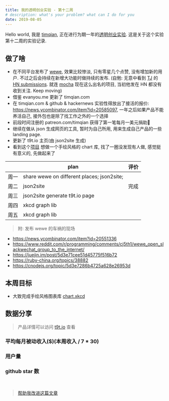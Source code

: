```yaml
---
title: 我的透明创业实验 - 第十二周
# description: what's your problem? what can I do for you
date: 2019-08-05
---
```


Hello world, 我是 [timqian](https://github.com/timqian), 正在进行为期一年的[透明创业实验](https://blog.t9t.io/transparent-startup-experiment-2019-05-20/). 这是关于这个实验第十二周的实验记录.

## 做了啥

- 在不同平台发布了 [wewe](https://wewe.t9t.io), 效果比较惨淡, 只有零星几个点赞, 没有增加新的用户. 不过之后会持续在新增大功能时做持续的发布. (自勉: 无意中看到 [TJ](https://github.com/tj) 的 [HN submissions](https://news.ycombinator.com/submitted?id=tjholowaychuk). 就连 [mocha](https://news.ycombinator.com/item?id=3271903) 现在这么出名的项目, 当初他发在 HN 都没有收到关注. Keep moving)
- 借鉴 evanyou.me 更新了 timqian.com
- 在 timqian.com & github & hackernews 实验性得放出了接活的报价: https://news.ycombinator.com/item?id=20585097, 一年之后如果产品不能养活自己, 接外包也是除了找工作之外的一个选择
- 前段时间注册的 patreon.com/timqian 获得了第一笔每月一美元捐助🎉
- 继续在做从 json 生成网页的工具, 暂时为自己所用, 用来生成自己产品的一些 landing page.
- 更新了 t9t.io 主页(由 json2site 生成)
- 看到这个[项目](https://github.com/imkevinxu/xkcdgraphs) 想做一个手绘风格的 chart 库, 找了一圈没发现有人做, 感觉挺有意义的, 先做起来了

|     | plan | 评价 |
| --- | --- | --- |
| 周一 | share wewe on different places; json2site;   |    |
| 周二 | json2site |  完成   |
| 周三 | json2site generate t9t.io page  |    |
| 周四 | xkcd graph lib |  |
| 周五 | xkcd graph lib |  |


> 附: 发布 wewe 的车祸的现场
  - https://news.ycombinator.com/item?id=20551336
  - https://www.reddit.com/r/programming/comments/cj5th1/wewe_open_slackwechat_group_to_the_internet/
  - https://juejin.im/post/5d3e71cee51d45775f516b72
  - https://ruby-china.org/topics/38882
  - https://cnodejs.org/topic/5d3e7286b4725a628e26953d

## 本周目标

- 大致完成手绘风格图表库 [chart.xkcd](https://github.com/timqian/chart.xkcd)

## 数据分享

> 产品详情可以访问 [t9t.io](https://t9t.io) 查看

### 平均每月被动收入($)(本周收入 / 7 * 30)
<canvas id="incomeChart"></canvas>

### 用户量
<canvas id="userChart"></canvas>

### github star 数
<canvas id="starChart"></canvas>



<br/>

> [帮助我改进这篇文章](https://github.com/t9tio/blog/blob/master/source/_posts/t9t-week12.md)

<script src="https://cdn.jsdelivr.net/npm/chart.js@2.8.0"></script>

<script>
var chartColors = {
	red: 'rgb(255, 99, 132)',
	orange: 'rgb(255, 159, 64)',
	yellow: 'rgb(255, 205, 86)',
	green: 'rgb(75, 192, 192)',
	blue: 'rgb(54, 162, 235)',
	purple: 'rgb(153, 102, 255)',
	grey: 'rgb(201, 203, 207)'
};
var userCtx = document.getElementById('userChart').getContext('2d');
var starCtx = document.getElementById('starChart').getContext('2d');
var incomeCtx = document.getElementById('incomeChart').getContext('2d');

new Chart(userCtx, {
    type: 'line',
    data: {
        labels: ['week 1', 'week 2', 'week 3', 'week 4', 'week 5', 'week 6', 'week 7', 'week 8', 'week 9', 'week 10', 'week 11', 'week 12'],
        datasets: [{
            label: 'wewe',
            backgroundColor: chartColors.blue,
            borderColor: chartColors.blue,
            fill: false,
            data: [undefined, undefined, undefined, undefined, 0, 60, 80, 91, 95, 95, 103, 103]
        },{
            label: 'open source jobs',
            backgroundColor: chartColors.red,
            borderColor: chartColors.red,
            fill: false,
            data: [39, 60, 62, 80, 101, 105, 109, 111, 113, 114, 119, 121]
        },{
            label: 'tomato-pie',
            backgroundColor: chartColors.orange,
            borderColor: chartColors.orange,
            fill: false,
            data: [653, 673, 722, 634, 647, 705, 681, 714, 712, 733, 774, 779]
        },{
            label: 'star-history 插件',
            backgroundColor: chartColors.green,
            borderColor: chartColors.green,
            fill: false,
            data: [21, 21, 28, 33, 33, 34, 39, 38, 40, 47, 48, 50]
        }]
    },
});

new Chart(starCtx, {
    type: 'line',
    data: {
        labels: ['week 1', 'week 2', 'week 3', 'week 4', 'week 5', 'week 6', 'week 7', 'week 8', 'week 9', 'week 10', 'week 11', 'week 12'],
        datasets: [{
            label: 'wewe',
            backgroundColor: chartColors.blue,
            borderColor: chartColors.blue,
            fill: false,
            data: [undefined, undefined, undefined, undefined, 0, 11, 33, 57, 70, 77, 78, 102]
        },{
            label: 'open source jobs',
            backgroundColor: chartColors.red,
            borderColor: chartColors.red,
            fill: false,
            data: [731, 764, 763, 821, 872, 891, 898, 903, 934, 940, 956, 962]
        },{
            label: 'tomato-pie',
            backgroundColor: chartColors.orange,
            borderColor: chartColors.orange,
            fill: false,
            data: [107, 113, 117, 118, 125, 126, 128, 129, 134, 134, 136, 136]
        },{
            label: 'star-history 插件',
            backgroundColor: chartColors.green, 
            borderColor: chartColors.green,
            fill: false,
            data: [921, 998, 1110, 1129, 1154, 1178, 1190, 1216, 1238, 1246, 1276, 1291]
        }]
    },
});

new Chart(incomeCtx, {
    type: 'line',
    data: {
        labels: ['week 1', 'week 2', 'week 3', 'week 4', 'week 5', 'week 6', 'week 7', 'week 8', 'week 9', 'week 10', 'week 11', 'week 12'],
        datasets: [{
            label: 'star-history 插件',
            backgroundColor: chartColors.green,
            borderColor: chartColors.green,
            fill: false,
            data: [0.69, 0, 25.7, 12.8, 0, 2/7*30, 1/7*30, 1/7*30, 2/7*30, 2/7*30, 1/7*30, 4/7*30]
        }, {
            label: 'patron',
            backgroundColor: chartColors.purple,
            borderColor: chartColors.purple,
            fill: false,
            data: [undefined, undefined, undefined, undefined,undefined, undefined, undefined, undefined,undefined, undefined, undefined, 1]
        }]
    },
});

</script>

